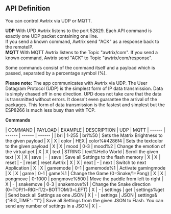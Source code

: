 ## API Definition

You can control Awtrix via UDP or MQTT. 

**UDP**
With UPD Awtrix listens to the port 52829. 
Each API command is exactly one UDP packet containing one line.   
If you send a known command, Awtrix send "ACK" as a response back to the remoteIP.  
**MQTT**
With MQTT Awtrix listens to the Topic "awtrix/com".
If you send a known command, Awtrix send "ACK" to Topic "awtrix/com/response".  
  
Some commands consist of the command itself and a payload which is passed, separated by a percentage symbol (%).    

**Please note:**
The app communicates with Awtrix via UDP. 
The User Datagram Protocol (UDP) is the simplest form of IP data transmission. Data is simply chased off in one direction. UPD does not take care that the data is transmitted without errors. It doesn't even guarantee the arrival of the packages.
This form of data transmission is the fastest and simplest but the ESP8266 is much less busy than with TCP.
  

**Commands**

| COMMAND | PAYLOAD | EXAMPLE | DESCRIPTION | UDP | MQTT 
| ------ | ------ | ------ | ------ |
| bri | 1-255 | bri%50 | Sets the Matrix Brightness to the given payload | X | X 
| color | HEX | color%#4286f4 | Sets the textcolor to the given payload | X | X 
| mood | 0-3 | mood%2 | Change the emotion of the virtual pet | X | X 
| text | STRING | text%Hello World | Scroll the given text | X | X 
| save | - | save | Save all Settings to the flash memory | X | X 
| reset | - | reset | reset Awtrix | X | X 
| next | - | next | Switch to next Application | X | X 
| gamemode | 0-1 | gamemode%1 | Activate gamingmode | X | X 
| game | 0-1 | game%1 | Change the Game (0=Snake/1=Pong) | X | X 
| pongmove | 0-1000 | pongmove%500 | Move the paddle from left to right | X | - 
| snakemove | 0-3 | snakemove%1 | Change the Snake direction (0=TOP/1=RIGHT/2=BOTTOM/3=LEFT) | X | - 
| settings | get | settings%get | Send back all Settings as one JSON | X | - 
| settings | JSON | settings&{"BIG_TIME": "1"} | Save all Settings from the given JSON to Flash. You can send any number of settings in a JSON  | X | - 
